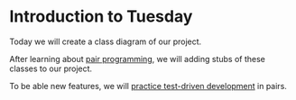# Introduction to Tuesday

Today we will create a class diagram of our project.

After learning about [pair programming](pair_programming/README.md),
we will adding stubs of these classes to our project.

To be able new features, we will 
[practice test-driven development](tdd/README.md)
in pairs.

